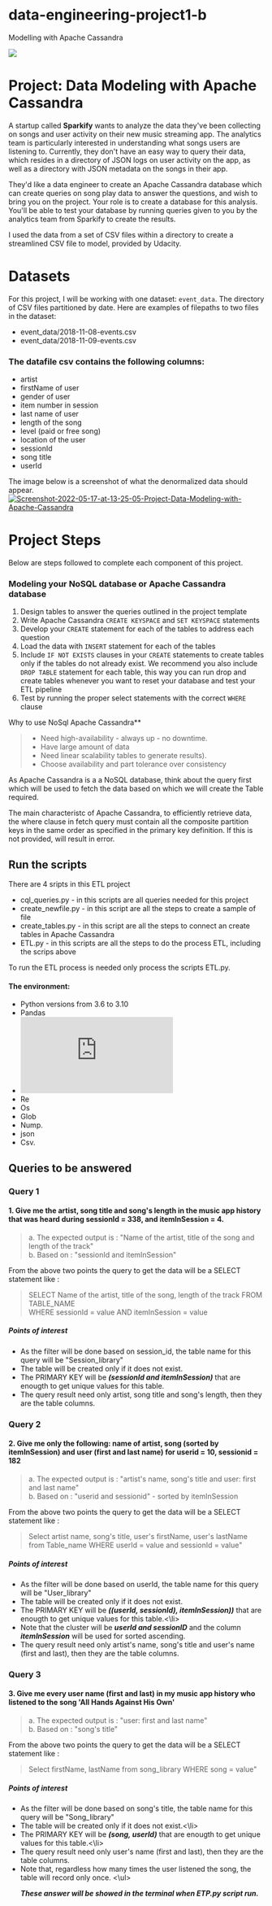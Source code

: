 # data-engineering-project1-b
Modelling with Apache Cassandra

![](https://miro.medium.com/max/1400/1*l6ukY_v43LK9LB9fjV2f0g.png)

# Project: Data Modeling with Apache Cassandra

A startup called **Sparkify** wants to analyze the data they've been collecting on songs and user activity on their new music streaming app. The analytics team is particularly interested in understanding what songs users are listening to. Currently, they don't have an easy way to query their data, which resides in a directory of JSON logs on user activity on the app, as well as a directory with JSON metadata on the songs in their app.

They'd like a data engineer to create an Apache Cassandra database which can create queries on song play data to answer the questions, and wish to bring you on the project. Your role is to create a database for this analysis. You'll be able to test your database by running queries given to you by the analytics team from Sparkify to create the results.

I used the data from a set of CSV files within a directory to create a streamlined CSV file to model, provided by Udacity.


# Datasets

For this project, I will be working with one dataset: `event_data`. The directory of CSV files partitioned by date. Here are examples of filepaths to two files in the dataset:

* event_data/2018-11-08-events.csv
* event_data/2018-11-09-events.csv



### The datafile csv contains the following columns:

-   artist
-   firstName of user
-   gender of user
-   item number in session
-   last name of user
-   length of the song
-   level (paid or free song)
-   location of the user
-   sessionId
-   song title
-   userId

The image below is a screenshot of what the denormalized data should appear.
<a href="https://ibb.co/19B8Gp0"><img src="https://i.ibb.co/4jCPRDF/Screenshot-2022-05-17-at-13-25-05-Project-Data-Modeling-with-Apache-Cassandra.png" alt="Screenshot-2022-05-17-at-13-25-05-Project-Data-Modeling-with-Apache-Cassandra" border="0"></a>


# Project Steps

Below are steps followed to complete each component of this project.

### Modeling your NoSQL database or Apache Cassandra database

1.  Design tables to answer the queries outlined in the project template
2.  Write Apache Cassandra `CREATE KEYSPACE` and `SET KEYSPACE` statements
3.  Develop your `CREATE` statement for each of the tables to address each question
4.  Load the data with `INSERT` statement for each of the tables
5.  Include `IF NOT EXISTS` clauses in your `CREATE` statements to create tables only if the tables do not already exist. We recommend you also include `DROP TABLE` statement for each table, this way you can run drop and create tables whenever you want to reset your database and test your ETL pipeline
6.  Test by running the proper select statements with the correct `WHERE` clause

 Why to use NoSql Apache Cassandra**

>- Need high-availability - always up - no downtime.
>- Have large amount of data
>- Need linear scalability tables to generate results). 
>- Choose availability and part tolerance over consistency

 As Apache Cassandra is a a NoSQL database, think about the query first which will be used to fetch the data based on  which we will create the Table required.

 The main characteristc of Apache Cassandra,  to efficiently retrieve data, the where clause in fetch query must contain all the composite partition keys in the same order as specified in the primary key definition. If this is not provided, will result in error.


## Run the scripts
There are 4 sripts in this ETL project
- cql_queries.py - in this scripts are all queries needed for this project
- create_newfile.py - in this script are all the steps to create a sample of file
- create_tables.py - in this script are all the steps to connect an create tables in Apache Cassandra
- ETL.py - in this scripts are all the steps to do the process ETL, including the scrips above

To run the ETL process is needed only process the scripts ETL.py. 

#### The environment:
-  Python versions from 3.6 to 3.10    
- Pandas
- ![Cassandra](https://docs.datastax.com/en/archived/cassandra/3.0/index.html)
- Re
- Os
- Glob
- Nump. 
- json
- Csv.

## Queries to be answered

### Query 1
#### 1. Give me the artist, song title and song's length in the music app history that was heard during sessionId = 338, and itemInSession = 4. 

> a. The expected output is : "Name of the artist, title of the song and length of the track"    
> b. Based on : "sessionId and itemInSession"

From the above two points the query to get the data will be a SELECT statement like :

>SELECT Name of the artist, title of the song, length of the track FROM TABLE_NAME  
>       WHERE sessionId = value AND itemInSession = value

##### Points of interest

<ul>
<li>As the filter will be done based on session_id, the table name for this query will be "Session_library"</li>
<li>The table will be created only if it does not exist.</li>
<li>The PRIMARY KEY will be <em><strong>(sessionId and itemInSession)</strong></em> that are enougth to get unique values for this table.</li>
<li>The query result need only artist, song title and song's length, then they are the table columns.</li>
</ul>

### Query 2
#### 2. Give me only the following: name of artist, song (sorted by itemInSession) and user (first and last name) for userid = 10, sessionid = 182
    
>a. The expected output is : "artist's name, song's title and user: first and last name"    
>b. Based on : "userid and sessionid" - sorted by itemInSession

From the above two points the query to get the data will be a SELECT statement like :

>Select artist name, song's title, user's firstName, user's lastName from Table_name WHERE userId = value and sessionId = value"

##### Points of interest

<ul>
<li>As the filter will be done based on userId, the table name for this query will be "User_library"</li>
<li>The table will be created only if it does not exist.</li>
<li>The PRIMARY KEY will be <em><strong>((userId, sessionId), itemInSession))</strong></em> that are enougth to get unique values for this table.<\li>
<li>Note that the cluster will be  <em><strong>userId and sessionID</strong></em>  and the column <em><strong>itemInSession</em></strong> will be used for sorted ascending.</li>
<li>The query result need only artist's name, song's title and user's name (first and last), then they are the table columns.</li>
</ul>

### Query 3
#### 3. Give me every user name (first and last) in my music app history who listened to the song 'All Hands Against His Own'

>a. The expected output is : "user: first and last name"    
>b. Based on : "song's title" 
    
From the above two points the query to get the data will be a SELECT statement like :

>Select firstName, lastName from song_library WHERE song = value"


##### Points of interest

<ul>
<li>As the filter will be done based on song's title, the table name for this query will be "Song_library"</li>
<li>The table will be created only if it does not exist.<\li>
<li>The PRIMARY KEY will be <em><strong>(song, userId)</strong></em> that are enougth to get unique values for this table.<\li>
<li>The query result need only user's name (first and last), then they are the table columns.</li>
<li>Note that, regardless how many times the user listened the song, the table will record only once.
<\ul>

<em><strong>These answer will be showed in the terminal when ETP.py script run.</em></strong>
